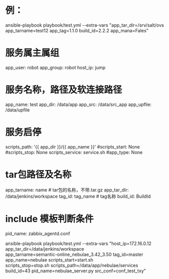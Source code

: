 # 例：
ansible-playbook playbook/test.yml --extra-vars "app_tar_dir=/srv/salt/ovs app_tarname=test12 app_tag=1.1.0 build_id=2.2.2 app_mana=Fales"

# 服务属主属组
app_user: robot
app_group: robot
host_ip: jump

# 服务名称，路径及软连接路径
app_name: test
app_dir: /data/app
app_src: /data/src_app
app_upflie: /data/upfile

# 服务启停
scripts_path: '{{ app_dir }}/{{ app_name }}'
#scripts_start: None
#scripts_stop: None
scripts_service: service.sh
#app_type: None

# tar包路径及名称
app_tarname: name # tar包的名称，不带.tar.gz
app_tar_dir: /data/jenkins/workspace
tag_id: tag_name # tag名称
build_id: BuildId

# include 模板判断条件
pid_name: zabbix_agentd.conf


ansible-playbook playbook/test.yml --extra-vars "host_ip=172.16.0.12 app_tar_dir=/data/jenkins/workspace \
	app_tarname=semantic-online_nebulae_3.42_3.50 tag_id=master app_name=nebulae scripts_start=start.sh \
	scripts_stop=stop.sh scripts_path=/data/app/nebulae/services \
	build_id=43 pid_name=nebulae_server.py src_conf=conf_test_txy"